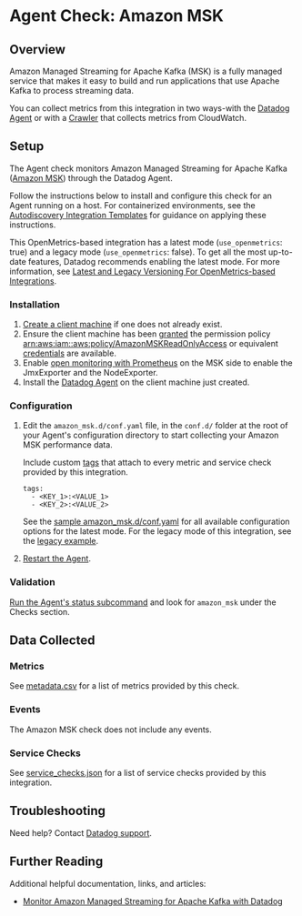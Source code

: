 # Agent Check: Amazon MSK

## Overview

Amazon Managed Streaming for Apache Kafka (MSK) is a fully managed service that makes it easy to build and run applications that use Apache Kafka to process streaming data.

You can collect metrics from this integration in two ways-with the [Datadog Agent](#setup) or with a [Crawler][18] that collects metrics from CloudWatch. 

## Setup

The Agent check monitors Amazon Managed Streaming for Apache Kafka ([Amazon MSK][1]) through the Datadog Agent.

Follow the instructions below to install and configure this check for an Agent running on a host. For containerized environments, see the [Autodiscovery Integration Templates][2] for guidance on applying these instructions.

This OpenMetrics-based integration has a latest mode (`use_openmetrics`: true) and a legacy mode (`use_openmetrics`: false). To get all the most up-to-date features, Datadog recommends enabling the latest mode. For more information, see [Latest and Legacy Versioning For OpenMetrics-based Integrations][19].

### Installation

1. [Create a client machine][3] if one does not already exist.
2. Ensure the client machine has been [granted][4] the permission policy [arn:aws:iam::aws:policy/AmazonMSKReadOnlyAccess][5] or equivalent [credentials][6] are available.
3. Enable [open monitoring with Prometheus][7] on the MSK side to enable the JmxExporter and the NodeExporter.
4. Install the [Datadog Agent][8] on the client machine just created.

### Configuration

1. Edit the `amazon_msk.d/conf.yaml` file, in the `conf.d/` folder at the root of your Agent's configuration directory to start collecting your Amazon MSK performance data. 

   Include custom [tags][17] that attach to every metric and service check provided by this integration.

   ```
   tags:
     - <KEY_1>:<VALUE_1>
     - <KEY_2>:<VALUE_2>
   ```
   
   See the [sample amazon_msk.d/conf.yaml][9] for all available configuration options for the latest mode. For the legacy mode of this integration, see the [legacy example][10].

2. [Restart the Agent][11].

### Validation

[Run the Agent's status subcommand][12] and look for `amazon_msk` under the Checks section.

## Data Collected

### Metrics

See [metadata.csv][13] for a list of metrics provided by this check.

### Events

The Amazon MSK check does not include any events.

### Service Checks

See [service_checks.json][14] for a list of service checks provided by this integration.

## Troubleshooting

Need help? Contact [Datadog support][15].

## Further Reading

Additional helpful documentation, links, and articles:

- [Monitor Amazon Managed Streaming for Apache Kafka with Datadog][16]

[1]: https://aws.amazon.com/msk
[2]: https://docs.datadoghq.com/agent/kubernetes/integrations/
[3]: https://docs.aws.amazon.com/msk/latest/developerguide/create-client-machine.html
[4]: https://docs.aws.amazon.com/AWSEC2/latest/UserGuide/iam-roles-for-amazon-ec2.html#attach-iam-role
[5]: https://console.aws.amazon.com/iam/home?#/policies/arn:aws:iam::aws:policy/AmazonMSKReadOnlyAccess
[6]: https://boto3.amazonaws.com/v1/documentation/api/latest/guide/configuration.html#configuring-credentials
[7]: https://docs.aws.amazon.com/msk/latest/developerguide/open-monitoring.html
[8]: https://docs.datadoghq.com/agent/
[9]: https://github.com/DataDog/integrations-core/blob/master/amazon_msk/datadog_checks/amazon_msk/data/conf.yaml.example
[10]: https://github.com/DataDog/integrations-core/blob/7.31.x/amazon_msk/datadog_checks/amazon_msk/data/conf.yaml.example
[11]: https://docs.datadoghq.com/agent/guide/agent-commands/#start-stop-and-restart-the-agent
[12]: https://docs.datadoghq.com/agent/guide/agent-commands/#agent-status-and-information
[13]: https://github.com/DataDog/integrations-core/blob/master/amazon_msk/metadata.csv
[14]: https://github.com/DataDog/integrations-core/blob/master/amazon_msk/assets/service_checks.json
[15]: https://docs.datadoghq.com/help/
[16]: https://www.datadoghq.com/blog/monitor-amazon-msk/
[17]: https://docs.datadoghq.com/getting_started/tagging/
[18]: https://docs.datadoghq.com/integrations/amazon_msk
[19]: https://docs.datadoghq.com/integrations/guide/versions-for-openmetrics-based-integrations